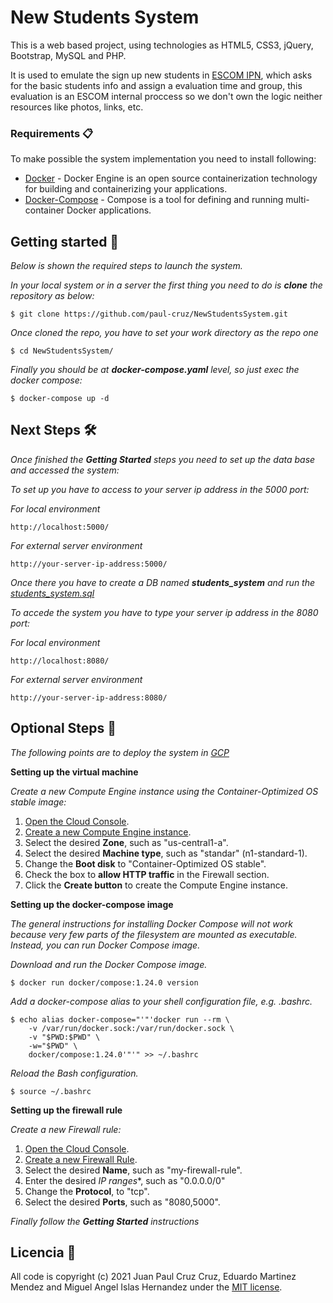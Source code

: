 # New Students System
This is a web based project, using technologies as HTML5, CSS3, jQuery, Bootstrap, MySQL and PHP.

It is used to emulate the sign up new students in [ESCOM IPN](https://www.escom.ipn.mx/), which asks for the basic students info and assign a evaluation time and group, this evaluation is an ESCOM internal proccess so we don't own the logic neither resources like photos, links, etc.

### Requirements 📋
To make possible the system implementation you need to install following:
* [Docker](https://docs.docker.com/engine/install/) - Docker Engine is an open source containerization technology for building and containerizing your applications.
* [Docker-Compose](https://docs.docker.com/compose/install/) - Compose is a tool for defining and running multi-container Docker applications.

## Getting started 🚀

_Below is shown the required steps to launch the system._

_In your local system or in a server the first thing you need to do is **clone** the repository as below:_
```
$ git clone https://github.com/paul-cruz/NewStudentsSystem.git
```

_Once cloned the repo, you have to set your work directory as the repo one_
```
$ cd NewStudentsSystem/
```

_Finally you should be at **docker-compose.yaml** level, so just exec the docker compose:_
```
$ docker-compose up -d
```

## Next Steps 🛠️

_Once finished the **Getting Started** steps you need to set up the data base and accessed the system:_

_To set up you have to access to your server ip address in the 5000 port:_

_For local environment_
```
http://localhost:5000/
```

_For external server environment_
```
http://your-server-ip-address:5000/
```
_Once there you have to create a DB named **students_system** and run the [students_system.sql](https://github.com/paul-cruz/NewStudentsSystem/blob/main/db/students_system.sql)_

_To accede the system you have to type your server ip address in the 8080 port:_

_For local environment_
```
http://localhost:8080/
```

_For external server environment_
```
http://your-server-ip-address:8080/
```

## Optional Steps 🔧
_The following points are to deploy the system in [GCP](https://console.cloud.google.com/)_

**Setting up the virtual machine**

_Create a new Compute Engine instance using the Container-Optimized OS stable image:_

1. [Open the Cloud Console](https://console.cloud.google.com/).
2. [Create a new Compute Engine instance](https://console.cloud.google.com/compute/instancesAdd).
3. Select the desired **Zone**, such as "us-central1-a".
4. Select the desired **Machine type**, such as "standar" (n1-standard-1).
5. Change the **Boot disk** to "Container-Optimized OS stable".
6. Check the box to **allow HTTP traffic** in the Firewall section.
7. Click the **Create button** to create the Compute Engine instance.

**Setting up the docker-compose image**

_The general instructions for installing Docker Compose will not work because very few parts of the filesystem are mounted as executable. Instead, you can run Docker Compose image._

_Download and run the Docker Compose image._
```
$ docker run docker/compose:1.24.0 version
```
_Add a docker-compose alias to your shell configuration file, e.g. .bashrc._
```
$ echo alias docker-compose="'"'docker run --rm \
    -v /var/run/docker.sock:/var/run/docker.sock \
    -v "$PWD:$PWD" \
    -w="$PWD" \
    docker/compose:1.24.0'"'" >> ~/.bashrc
```

_Reload the Bash configuration._
```
$ source ~/.bashrc
```

**Setting up the firewall rule**

_Create a new Firewall rule:_

1. [Open the Cloud Console](https://console.cloud.google.com/).
2. [Create a new Firewall Rule](https://console.cloud.google.com/networking/firewalls/add).
3. Select the desired **Name**, such as "my-firewall-rule".
4. Enter the desired *IP ranges**, such as "0.0.0.0/0"
5. Change the **Protocol**, to "tcp".
6. Select the desired **Ports**, such as "8080,5000".

_Finally follow the **Getting Started** instructions_

## Licencia 📄

All code is copyright (c) 2021 Juan Paul Cruz Cruz, Eduardo Martinez Mendez and Miguel Angel Islas Hernandez under the [MIT license](LICENSE).
